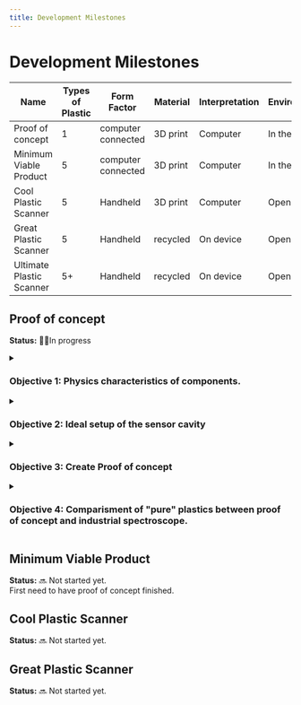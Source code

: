 ```yaml
---
title: Development Milestones
---
```

# Development Milestones

| Name                     | Types of Plastic | Form Factor        | Material | Interpretation | Enviroment  | Material cost | Certainty | database type       |
|--------------------------|------------------|--------------------|----------|----------------|-------------|---------------|-----------|---------------------|
| Proof of concept         | 1                | computer connected | 3D print | Computer       | In the Dark | 1000          | 80% sure  | local database      |
| Minimum Viable Product   | 5                | computer connected | 3D print | Computer       | In the Dark | 1000          | 80% sure  | local database      |
| Cool Plastic Scanner     | 5                | Handheld           | 3D print | Computer       | Open        | 800           | 80% sure  | Computer database   |
| Great Plastic Scanner    | 5                | Handheld           | recycled | On device      | Open        | 300           | 90% sure  | online own database |
| Ultimate Plastic Scanner | 5+               | Handheld           | recycled | On device      | Open        | 100           | 95% sure  | Big open database   |


## Proof of concept
**Status:** 🧑‍💻In progress

<details><summary>

### Objective 1: Physics characteristics of components.
</summary>
Describe and measure the components used to make sure that then can execute the desired task.

**Tasks:**

* Charicterise LED driver
  * Is it possible to drive the leds with constant signal.
  * How long can the LED be on
  * Is there a startup time
  * At what point do the LEDs give a constant amounth of light.
* ~~Make PCB to test LED and InGaAs sensor~~
  * ~~Make a PCB that can hold up to 8 leds in a circulair pattern, use 2.54mm pins to power them. add a pad for an InGaAs sensor in the middle.~~
* Characterise LED
  * Solder one of the leds on the board, power it according to the specs of the datasheet, measure its spectrum with a spectrometer. Compare this to the datasheet. 
  * How constant are the leds over time? 
  * What is the light output as a function over time if it is one? 
  * How quickly do the leds degrade?
* Charicterise InGaAs sensor
  * Solder on a separate board an InGaAs sensor, turn on different leds and measure if you get the expected sensitivity.
  * Does it make sense to measure as an interger
  * How consistant are repeated measurements
  * What is the background noise
* Charicterise Analog frontend
* Charicterise ADC

**Required materials:**

* ~~Ossiloscope~~
* ~~Powersupply~~
* Power output meter
* Industrial spectrometer

**Estimated time:**  
Not taking into account lead time of pcb, and access to required material, the testing itself is quite straight forward. Expected around two weeks of work by a single person.  

**Estimated outcome:**  
A report that concludes if the leds and InGaAs sensor are able to do discrete spectroscopy.
</details>

<details><summary>

### Objective 2: Ideal setup of the sensor cavity

</summary>
Once we know that the characteristics of the components we can make an theoretically ideal sensor cavity that provides the maximum amounth of information for the sensor.

**Unknowns:**  

Is it possible to fully develop this based on only theory? or do we need tests or prototypes?
**Tasks:**

* Determine which wavelengths of LEDs are used
* Determine height between LED, sample and sensor
* Determine height between devider wall between LED and sensor
* Determine coating on walls
  
**Required material**  

* Reference sample
* 3D printer
 
**Estimated time**  

**Estimated outcome**  
Suggested design of sensor cavity that has the highest change of succesful readings.
which includes a design of a pcb with the layout of the componentns and 3D designs that can be printed with an FDM printer

</details>

<details><summary>

### Objective 3: Create Proof of concept
</summary>
Once we know how the sensor cavity needs to look like we can develop the rest of the proof of concept.

**Unknowns:**  
**Tasks:**
* Determine how the InGaAs sensor needs to be measured
  * use of an opamp
  * use of a high precision ADC
  * Requirements for reference voltage
* Design a setup that incorporates LEDs, LED driver, InGaAs sensor, required amplification, microcontroller, and a way for input and output.
* Design hardware components required to get the optimal sensor cavity defined in Objective 2.
* Compare the built proof of concept with the expected values.
**Required material**  
**Estimated time**  
**Estimated outcome**  
a setup to measure various plastics, this can include off the shelve modules for the ADC or LED driver.


</details>

<details><summary>

### Objective 4: Comparisment of "pure" plastics between proof of concept and industrial spectroscope.
</summary>
The goal of the Objective is to get an idea how this discrete setup compares to an industrial setup, and to see if it is possible to get comprable spectra.

**Tasks:**

* Find plastics with little to no additives
  * go to plastic product manufacturers 
  * go to polymer manufacturers
* setup experiment to capture spectra from these samples
  * capture spectra from samples with industrial spectroscope
* Compare spectra from these samples to our measurements
  * Capture data with our setup
* Compare to known spectra
* Calculate/optimize distance between sample and sensor

**Required material**  

* Pure plastic granulate
* Industrial spectroscope

**Estimated time**  
**Estimated outcome**  
A report that compares the samples measured with industrial spectrometer and our setup. and an improved sensor cavity
</details>


<!-- 
<details><summary>

### Objective X
</summary>

**Unknowns:**  
**Tasks:**
**Required material**  
**Estimated time**  
**Estimated outcome**  
</details> -->


## Minimum Viable Product
**Status:** 🔜 Not started yet.  
First need to have proof of concept finished.  
## Cool Plastic Scanner
**Status:** 🔜 Not started yet.  
## Great Plastic Scanner
**Status:** 🔜 Not started yet.  
